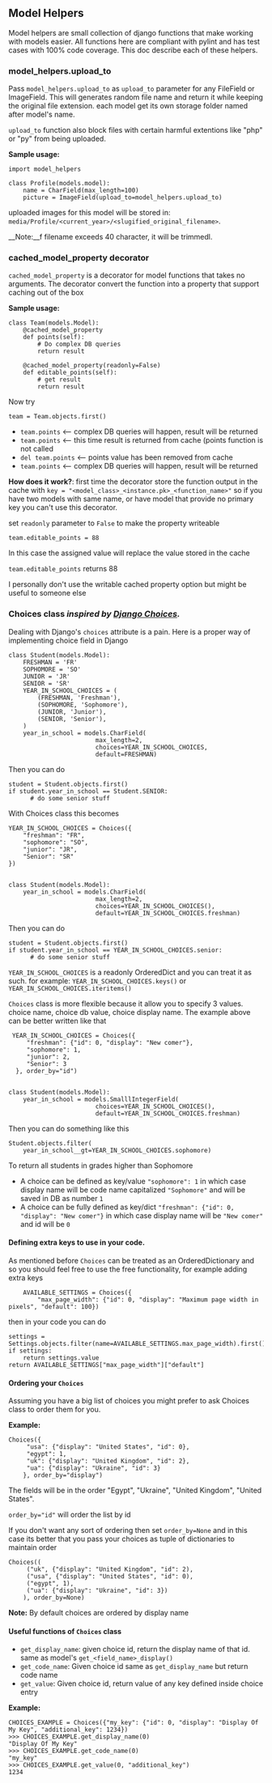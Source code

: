 ## Model Helpers

Model helpers are small collection of django functions that make working with models easier.
All functions here are compliant with pylint and has test cases with 100% code coverage.
This doc describe each of these helpers.

### __model\_helpers.upload_to__
Pass `model_helpers.upload_to` as `upload_to` parameter for any FileField or ImageField.
This will generates random file name and return it while keeping the original file extension.
each model get its own storage folder named after model's name.

`upload_to` function also block files with certain harmful extentions like "php" or "py" from being uploaded.

__Sample usage:__
	
    import model_helpers
    
    class Profile(models.model):
        name = CharField(max_length=100)
        picture = ImageField(upload_to=model_helpers.upload_to)

uploaded images for this model will be stored in: `media/Profile/<current_year>/<slugified_original_filename>`.

__Note:__f filename exceeds 40 character, it will be trimmedl.


### cached\_model\_property decorator

`cached_model_property` is a decorator for model functions that takes no arguments.
 The decorator convert the function into a property that support caching out of the box
  
  __Sample usage:__
  
    class Team(models.Model):
        @cached_model_property
        def points(self):
            # Do complex DB queries
            return result
        
        @cached_model_property(readonly=False)
        def editable_points(self):
            # get result
            return result

Now try

    team = Team.objects.first()

* `team.points`  <-- complex DB queries will happen, result will be returned
* `team.points`  <-- this time result is returned from cache (points function is not called
* `del team.points` <-- points value has been removed from cache
* `team.points`  <-- complex DB queries will happen, result will be returned

__How does it work?__: first time the decorator store the function output in the cache with `key = "<model_class>_<instance.pk>_<function_name>"` so if you have two models with same name, or have model that provide no primary key you can't use this decorator.

set `readonly` parameter to `False` to make the property writeable

`team.editable_points = 88`

In this case the assigned value will replace the value stored in the cache

`team.editable_points` returns 88

I personally don't use the writable cached property option but might be useful to someone else

### Choices class _inspired by [Django Choices](https://pypi.python.org/pypi/django-choices/)._

Dealing with Django's `choices` attribute is a pain.
Here is a proper way of implementing choice field in Django

    class Student(models.Model):
        FRESHMAN = 'FR'
        SOPHOMORE = 'SO'
        JUNIOR = 'JR'
        SENIOR = 'SR'
        YEAR_IN_SCHOOL_CHOICES = (
            (FRESHMAN, 'Freshman'),
            (SOPHOMORE, 'Sophomore'),
            (JUNIOR, 'Junior'),
            (SENIOR, 'Senior'),
        )
        year_in_school = models.CharField(
                            max_length=2,
                            choices=YEAR_IN_SCHOOL_CHOICES,
                            default=FRESHMAN)

Then you can do

    student = Student.objects.first()
    if student.year_in_school == Student.SENIOR:
          # do some senior stuff
  
With Choices class this becomes

    YEAR_IN_SCHOOL_CHOICES = Choices({
        "freshman": "FR",
        "sophomore": "SO",
        "junior": "JR",
        "Senior": "SR"
    })


    class Student(models.Model):
        year_in_school = models.CharField(
                            max_length=2,
                            choices=YEAR_IN_SCHOOL_CHOICES(),
                            default=YEAR_IN_SCHOOL_CHOICES.freshman)

Then you can do

    student = Student.objects.first()
    if student.year_in_school == YEAR_IN_SCHOOL_CHOICES.senior:
          # do some senior stuff
 
`YEAR_IN_SCHOOL_CHOICES` is a readonly OrderedDict and you can treat it as such. for example:
`YEAR_IN_SCHOOL_CHOICES.keys()` or `YEAR_IN_SCHOOL_CHOICES.iteritems()`

`Choices` class is more flexible because it allow you to specify 3 values. choice name, choice db value, choice display name.
The example above can be better written like that

     YEAR_IN_SCHOOL_CHOICES = Choices({
         "freshman": {"id": 0, "display": "New comer"},
         "sophomore": 1,
         "junior": 2,
         "Senior": 3
      }, order_by="id")


    class Student(models.Model):
        year_in_school = models.SmalllIntegerField(
                            choices=YEAR_IN_SCHOOL_CHOICES(),
                            default=YEAR_IN_SCHOOL_CHOICES.freshman)

Then you can do something like this

    Student.objects.filter(
        year_in_school__gt=YEAR_IN_SCHOOL_CHOICES.sophomore)

To return all students in grades higher than Sophomore
 
* A choice can be defined as key/value `"sophomore": 1` in which case display name will be code name capitalized `"Sophomore"` and will be saved in DB as number `1`
* A choice can be fully defined as key/dict `"freshman": {"id": 0, "display": "New comer"}` in which case display name will be `"New comer"` and id will be `0`

#### Defining extra keys to use in your code.

As mentioned before `Choices` can be treated as an OrderedDictionary and so you should feel free to use the free functionality, for example adding extra keys

        AVAILABLE_SETTINGS = Choices({
            "max_page_width": {"id": 0, "display": "Maximum page width in pixels", "default": 100})

then in your code you can do

    settings = Settings.objects.filter(name=AVAILABLE_SETTINGS.max_page_width).first()
    if settings:
        return settings.value
    return AVAILABLE_SETTINGS["max_page_width"]["default"]
  

#### Ordering your `Choices`

Assuming you have a big list of choices you might prefer to ask Choices class to order them for you.

__Example:__

    Choices({
         "usa": {"display": "United States", "id": 0},
         "egypt": 1,
         "uk": {"display": "United Kingdom", "id": 2},
         "ua": {"display": "Ukraine", "id": 3}
        }, order_by="display")

The fields will be in the order "Egypt", "Ukraine", "United Kingdom", "United States".

`order_by="id"` will order the list by id
 
If you don't want any sort of ordering then set `order_by=None` and in this case its better that you pass your choices as tuple of dictionaries to maintain order

    Choices((
         ("uk", {"display": "United Kingdom", "id": 2),
         ("usa", {"display": "United States", "id": 0),
         ("egypt", 1),
         ("ua": {"display": "Ukraine", "id": 3})
        ), order_by=None)

__Note:__ By default choices are ordered by display name

#### Useful functions of `Choices` class

* `get_display_name`: given choice id, return the display name of that id. same as model's `get_<field_name>_display()`
* `get_code_name`: Given choice id same as `get_display_name` but return code name
* `get_value`: Given choice id, return value of any key defined inside choice entry

__Example:__

    CHOICES_EXAMPLE = Choices({"my_key": {"id": 0, "display": "Display Of My Key", "additional_key": 1234})
    >>> CHOICES_EXAMPLE.get_display_name(0)
    "Display Of My Key"
    >>> CHOICES_EXAMPLE.get_code_name(0)
    "my_key"
    >>> CHOICES_EXAMPLE.get_value(0, "additional_key")
    1234

